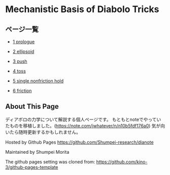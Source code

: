 # Mechanistic Basis of Diabolo Tricks

## ページ一覧

<!-- - [MathJax の動作確認](./mathjax-test) -->

- [1 prologue](./1_prologue)

- [2 ellipsoid](./2_ellipsoid)

- [3 push](./3_push)

- [4 toss](./4_toss)

- [5 single nonfriction hold](./5_singlenofhold)

- [6 friction](./6_friction)

## About This Page
ディアボロの力学について解説する個人ページです。
もともとnoteでやっていたものを移植しました。(https://note.com/jwhatever/n/n10b5fdf176a0)
気が向いたら随時更新するかもしれません。

Hosted by Github Pages
https://github.com/Shumpei-research/dianote

Maintained by Shumpei Morita

The github pages setting was cloned from:
https://github.com/kino-3/github-pages-template